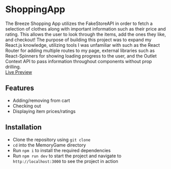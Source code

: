 # ShoppingApp
The Breeze Shopping App utilizes the FakeStoreAPI in order to fetch a selection of clothes along with important information such as their price and rating. This allows the user to look through the items, add the ones they like, and checkout! The purpose of building this project was to expand my React.js knowledge, utilizing tools I was unfamiliar with such as the React Router for adding multiple routes to my page, external libraries such as React-Spinners for showing loading progress to the user, and the Outlet Context API to pass information throughout components without prop drilling.  
[Live Preview](https://shopping-app-rose-gamma.vercel.app/)

## Features
* Adding/removing from cart
* Checking out
* Displaying item prices/ratings

## Installation
* Clone the repository using `git clone`
* `cd` into the MemoryGame directory
* Run `npm i` to install the required dependencies
* Run `npm run dev` to start the project and navigate to `http://localhost:3000` to see the project in action 


